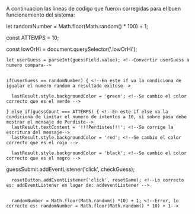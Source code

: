 A continuacion las lineas de codigo que fueron corregidas para el buen funcionamiento del sistema:

  let randomNumber = Math.floor(Math.random() * 100) + 1; <!--Error, lo correcto es: randomNumber = Math.floor(Math.random() * 100) + 1-->

  const ATTEMPS = 10; <!--El numero permitido a ingresar es 10 -->

  const lowOrHi = document.querySelector('.lowOrHi'); <!--Faltaba el punto-->


    let userGuess = parseInt(guessField.value); <!--Convertir userGuess a numero compara-->


    if(userGuess == randomNumber) { <!--En este if va la condiciona de igualar el numero random a resultado exitoso-->

      lastResult.style.backgroundColor = 'green'; <!--Se cambio el color correcto que es el verde -->     

    } else if(guessCount === ATTEMPS) { <!--En este if else va la condiciona de limitar el numero de intentos a 10, si sobre pasa debe mostrar el mensaje de Perdiste-->
      lastResult.textContent = '!!!Perdistes!!!'; <!--Se corrige la escritura del mensaje-->
      lastResult.style.backgroundColor = 'red'; <!--Se cambio el color correcto que es el rojo -->

      lastResult.style.backgroundColor = 'black'; <!--Se cambio el color correcto que es el negro -->

  guessSubmit.addEventListener('click', checkGuess); <!--Lo correcto es: addEventListener en lugar de: addeventListener -->


	  resetButton.addEventListener('click', resetGame); <!--Lo correcto es: addEventListener en lugar de: addeventListener -->


	  randomNumber = Math.floor(Math.random() *10) + 1; <!--Error, lo correcto es: randomNumber = Math.floor(Math.random() * 10) + 1-->
